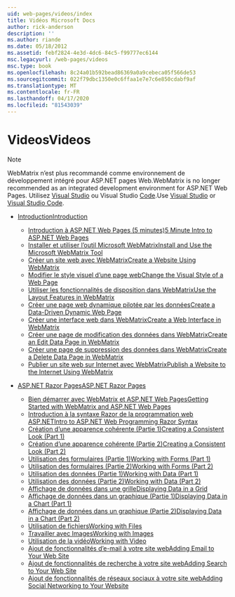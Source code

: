 ```yaml
---
uid: web-pages/videos/index
title: Vidéos Microsoft Docs
author: rick-anderson
description: ''
ms.author: riande
ms.date: 05/18/2012
ms.assetid: febf2824-4e3d-4dc6-84c5-f99777ec6144
msc.legacyurl: /web-pages/videos
msc.type: book
ms.openlocfilehash: 8c24a01b592bead86369a0a9cebeca05f566de53
ms.sourcegitcommit: 022f79dbc1350e0c6ffaa1e7e7c6e850cdabf9af
ms.translationtype: MT
ms.contentlocale: fr-FR
ms.lasthandoff: 04/17/2020
ms.locfileid: "81543039"
---
```

# <a name="videos"></a><span data-ttu-id="9f66c-102">Videos</span><span class="sxs-lookup"><span data-stu-id="9f66c-102">Videos</span></span>

> [!NOTE] 
> <span data-ttu-id="9f66c-103">WebMatrix n’est plus recommandé comme environnement de développement intégré pour ASP.NET pages Web.</span><span class="sxs-lookup"><span data-stu-id="9f66c-103">WebMatrix is no longer recommended as an integrated development environment for ASP.NET Web Pages.</span></span> <span data-ttu-id="9f66c-104">Utilisez [Visual Studio](xref:web-pages/overview/getting-started/program-asp-net-web-pages-in-visual-studio) ou Visual Studio [Code](https://code.visualstudio.com/).</span><span class="sxs-lookup"><span data-stu-id="9f66c-104">Use [Visual Studio](xref:web-pages/overview/getting-started/program-asp-net-web-pages-in-visual-studio) or [Visual Studio Code](https://code.visualstudio.com/).</span></span>

- [<span data-ttu-id="9f66c-105">Introduction</span><span class="sxs-lookup"><span data-stu-id="9f66c-105">Introduction</span></span>](introduction/index.md)

    - [<span data-ttu-id="9f66c-106">Introduction à ASP.NET Web Pages (5 minutes)</span><span class="sxs-lookup"><span data-stu-id="9f66c-106">5 Minute Intro to ASP.NET Web Pages</span></span>](introduction/5-minute-introduction-to-aspnet-web-pages.md)
    - [<span data-ttu-id="9f66c-107">Installer et utiliser l’outil Microsoft WebMatrix</span><span class="sxs-lookup"><span data-stu-id="9f66c-107">Install and Use the Microsoft WebMatrix Tool</span></span>](introduction/install-and-use-the-microsoft-webmatrix-tool.md)
    - [<span data-ttu-id="9f66c-108">Créer un site web avec WebMatrix</span><span class="sxs-lookup"><span data-stu-id="9f66c-108">Create a Website Using WebMatrix</span></span>](introduction/create-a-website-using-webmatrix.md)
    - [<span data-ttu-id="9f66c-109">Modifier le style visuel d’une page web</span><span class="sxs-lookup"><span data-stu-id="9f66c-109">Change the Visual Style of a Web Page</span></span>](introduction/change-the-visual-style-of-a-web-page.md)
    - [<span data-ttu-id="9f66c-110">Utiliser les fonctionnalités de disposition dans WebMatrix</span><span class="sxs-lookup"><span data-stu-id="9f66c-110">Use the Layout Features in WebMatrix</span></span>](introduction/use-the-layout-features-in-webmatrix.md)
    - [<span data-ttu-id="9f66c-111">Créer une page web dynamique pilotée par les données</span><span class="sxs-lookup"><span data-stu-id="9f66c-111">Create a Data-Driven Dynamic Web Page</span></span>](introduction/create-a-data-driven-dynamic-web-page.md)
    - [<span data-ttu-id="9f66c-112">Créer une interface web dans WebMatrix</span><span class="sxs-lookup"><span data-stu-id="9f66c-112">Create a Web Interface in WebMatrix</span></span>](introduction/create-a-web-interface-in-webmatrix.md)
    - [<span data-ttu-id="9f66c-113">Créer une page de modification des données dans WebMatrix</span><span class="sxs-lookup"><span data-stu-id="9f66c-113">Create an Edit Data Page in WebMatrix</span></span>](introduction/create-an-edit-data-page-in-webmatrix.md)
    - [<span data-ttu-id="9f66c-114">Créer une page de suppression des données dans WebMatrix</span><span class="sxs-lookup"><span data-stu-id="9f66c-114">Create a Delete Data Page in WebMatrix</span></span>](introduction/create-a-delete-data-page-in-webmatrix.md)
    - [<span data-ttu-id="9f66c-115">Publier un site web sur Internet avec WebMatrix</span><span class="sxs-lookup"><span data-stu-id="9f66c-115">Publish a Website to the Internet Using WebMatrix</span></span>](introduction/publish-a-website-to-the-internet-using-webmatrix.md)
- [<span data-ttu-id="9f66c-116">ASP.NET Razor Pages</span><span class="sxs-lookup"><span data-stu-id="9f66c-116">ASP.NET Razor Pages</span></span>](aspnet-razor-pages/index.md)

    - [<span data-ttu-id="9f66c-117">Bien démarrer avec WebMatrix et ASP.NET Web Pages</span><span class="sxs-lookup"><span data-stu-id="9f66c-117">Getting Started with WebMatrix and ASP.NET Web Pages</span></span>](aspnet-razor-pages/getting-started-with-webmatrix-and-aspnet-web-pages.md)
    - [<span data-ttu-id="9f66c-118">Introduction à la syntaxe Razor de la programmation web ASP.NET</span><span class="sxs-lookup"><span data-stu-id="9f66c-118">Intro to ASP.NET Web Programming Razor Syntax</span></span>](aspnet-razor-pages/introduction-to-aspnet-web-programming-using-the-razor-syntax.md)
    - [<span data-ttu-id="9f66c-119">Création d’une apparence cohérente (Partie 1)</span><span class="sxs-lookup"><span data-stu-id="9f66c-119">Creating a Consistent Look (Part 1)</span></span>](aspnet-razor-pages/creating-a-consistent-look-part-1.md)
    - [<span data-ttu-id="9f66c-120">Création d’une apparence cohérente (Partie 2)</span><span class="sxs-lookup"><span data-stu-id="9f66c-120">Creating a Consistent Look (Part 2)</span></span>](aspnet-razor-pages/creating-a-consistent-look-part-2.md)
    - [<span data-ttu-id="9f66c-121">Utilisation des formulaires (Partie 1)</span><span class="sxs-lookup"><span data-stu-id="9f66c-121">Working with Forms (Part 1)</span></span>](aspnet-razor-pages/working-with-forms-part-1.md)
    - [<span data-ttu-id="9f66c-122">Utilisation des formulaires (Partie 2)</span><span class="sxs-lookup"><span data-stu-id="9f66c-122">Working with Forms (Part 2)</span></span>](aspnet-razor-pages/working-with-forms-part-2.md)
    - [<span data-ttu-id="9f66c-123">Utilisation des données (Partie 1)</span><span class="sxs-lookup"><span data-stu-id="9f66c-123">Working with Data (Part 1)</span></span>](aspnet-razor-pages/working-with-data-part-1.md)
    - [<span data-ttu-id="9f66c-124">Utilisation des données (Partie 2)</span><span class="sxs-lookup"><span data-stu-id="9f66c-124">Working with Data (Part 2)</span></span>](aspnet-razor-pages/working-with-data-part-2.md)
    - [<span data-ttu-id="9f66c-125">Affichage de données dans une grille</span><span class="sxs-lookup"><span data-stu-id="9f66c-125">Displaying Data in a Grid</span></span>](aspnet-razor-pages/displaying-data-in-a-grid.md)
    - [<span data-ttu-id="9f66c-126">Affichage de données dans un graphique (Partie 1)</span><span class="sxs-lookup"><span data-stu-id="9f66c-126">Displaying Data in a Chart (Part 1)</span></span>](aspnet-razor-pages/displaying-data-in-a-chart-part-1.md)
    - [<span data-ttu-id="9f66c-127">Affichage de données dans un graphique (Partie 2)</span><span class="sxs-lookup"><span data-stu-id="9f66c-127">Displaying Data in a Chart (Part 2)</span></span>](aspnet-razor-pages/displaying-data-in-a-chart-part-2.md)
    - [<span data-ttu-id="9f66c-128">Utilisation de fichiers</span><span class="sxs-lookup"><span data-stu-id="9f66c-128">Working with Files</span></span>](aspnet-razor-pages/working-with-files.md)
    - [<span data-ttu-id="9f66c-129">Travailler avec Images</span><span class="sxs-lookup"><span data-stu-id="9f66c-129">Working with Images</span></span>](aspnet-razor-pages/working-with-images.md)
    - [<span data-ttu-id="9f66c-130">Utilisation de la vidéo</span><span class="sxs-lookup"><span data-stu-id="9f66c-130">Working with Video</span></span>](aspnet-razor-pages/working-with-video.md)
    - [<span data-ttu-id="9f66c-131">Ajout de fonctionnalités d’e-mail à votre site web</span><span class="sxs-lookup"><span data-stu-id="9f66c-131">Adding Email to Your Web Site</span></span>](aspnet-razor-pages/adding-email-to-your-web-site.md)
    - [<span data-ttu-id="9f66c-132">Ajout de fonctionnalités de recherche à votre site web</span><span class="sxs-lookup"><span data-stu-id="9f66c-132">Adding Search to Your Web Site</span></span>](aspnet-razor-pages/adding-search-to-your-web-site.md)
    - [<span data-ttu-id="9f66c-133">Ajout de fonctionnalités de réseaux sociaux à votre site web</span><span class="sxs-lookup"><span data-stu-id="9f66c-133">Adding Social Networking to Your Website</span></span>](aspnet-razor-pages/adding-social-networking-to-your-website.md)
